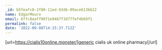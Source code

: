 ```yaml
---
_id: b5feafc0-2f80-11ed-93db-09ace613b622
name: EdgarMouro
email: 6ffc8eaff9071e9467f3d77fef4b69f1
permalink: false
date: '2022-09-08T14:15:37.712Z'
---
```

[url=https://cialis10online.monster/]generic cialis uk online pharmacy[/url]
